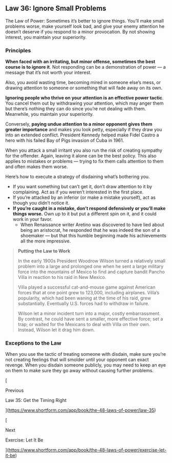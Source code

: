 ## Law 36: Ignore Small Problems

The Law of Power: Sometimes it’s better to ignore things. You’ll make small problems worse, make yourself look bad, and give your enemy attention he doesn’t deserve if you respond to a minor provocation. By not showing interest, you maintain your superiority.

### Principles

**When faced with an irritating, but minor offense, sometimes the best course is to ignore it**. Not responding can be a demonstration of power — a message that it’s not worth your interest.

Also, you avoid wasting time, becoming mired in someone else’s mess, or drawing attention to someone or something that will fade away on its own.

**Ignoring people who thrive on your attention is an effective power tactic**. You cancel them out by withdrawing your attention, which may anger them but there’s nothing they can do since you’re not dealing with them. Meanwhile, you maintain your superiority.

Conversely, **paying undue attention to a minor opponent gives them greater importance** and makes you look petty, especially if they draw you into an extended conflict. President Kennedy helped make Fidel Castro a hero with his failed Bay of Pigs invasion of Cuba in 1961.

When you attack a small irritant you also run the risk of creating sympathy for the offender. Again, leaving it alone can be the best policy. This also applies to mistakes or problems — trying to fix them calls attention to them and often makes them worse.

Here’s how to execute a strategy of disdaining what’s bothering you.

- If you want something but can’t get it, don’t draw attention to it by complaining. Act as if you weren’t interested in the first place.
- If you’re attacked by an inferior (or make a mistake yourself), act as though you didn’t notice it.
- **If you’re caught in a mistake, don’t respond defensively or you’ll make things worse.** Own up to it but put a different spin on it, and it could work in your favor.
    - When Renaissance writer Aretino was discovered to have lied about being an aristocrat, he responded that he was indeed the son of a shoemaker — but that this humble beginning made his achievements all the more impressive.

> **Putting the Law to Work**
> 
> In the early 1900s President Woodrow Wilson turned a relatively small problem into a large and prolonged one when he sent a large military force into the mountains of Mexico to find and capture bandit Pancho Villa in reaction to his raid in New Mexico.
> 
> Villa played a successful cat-and-mouse game against American forces that at one point grew to 123,000, including airplanes. Villa’s popularity, which had been waning at the time of his raid, grew substantially. Eventually U.S. forces had to withdraw in failure.
> 
> Wilson let a minor incident turn into a major, costly embarrassment. By contrast, he could have sent a smaller, more effective force; set a trap; or waited for the Mexicans to deal with Villa on their own. Instead, Wilson let it drag him down.

### Exceptions to the Law

When you use the tactic of treating someone with disdain, make sure you’re not creating feelings that will smolder until your opponent can exact revenge. When you disdain someone publicly, you may need to keep an eye on them to make sure they go away without causing further problems.

[

Previous

Law 35: Get the Timing Right

](https://www.shortform.com/app/book/the-48-laws-of-power/law-35)

[

Next

Exercise: Let It Be

](https://www.shortform.com/app/book/the-48-laws-of-power/exercise-let-it-be)